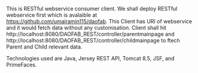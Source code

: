 This is RESTful webservice consumer client. We shall deploy RESTful webservice first which is avalaible at https://github.com/umairamin115/daofab. This Client has URI of webservice and it would fetch data without any customisation. Client shall hit http://localhost:8080/DAOFAB_REST/controller/parentmainpage and http://localhost:8080/DAOFAB_REST/controller/childmainpage to ftech Parent and Child relevant data. 

Technologies used are
Java,
Jersey REST API,
Tomcat 8.5,
JSF, and 
PrimeFaces. 

